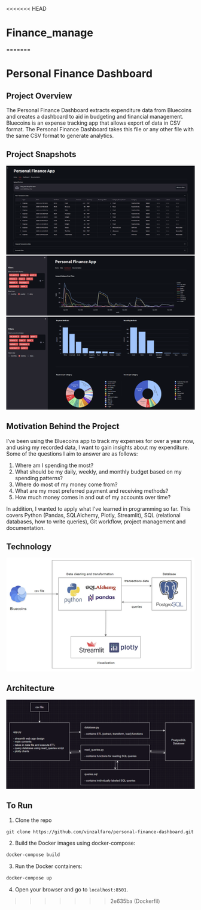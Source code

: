 <<<<<<< HEAD
# Finance_manage
=======
# Personal Finance Dashboard

## Project Overview
The Personal Finance Dashboard extracts expenditure data from Bluecoins and creates a dashboard to aid in budgeting and financial management. 
Bluecoins is an expense tracking app that allows export of data in CSV format. The Personal Finance Dashboard takes this file or 
any other file with the same CSV format to generate analytics.

## Project Snapshots
![Data](images/data_tab.png)
![Dashboard](images/dashboard_tab1.png)
![Dashboard](images/dashboard_tab2.png)

## Motivation Behind the Project
I’ve been using the Bluecoins app to track my expenses for over a year now, and using my recorded data, I want to gain insights about my expenditure. 
Some of the questions I aim to answer are as follows:

1. Where am I spending the most?
2. What should be my daily, weekly, and monthly budget based on my spending patterns?
3. Where do most of my money come from?
4. What are my most preferred payment and receiving methods?
5. How much money comes in and out of my accounts over time?

In addition, I wanted to apply what I’ve learned in programming so far. This covers Python (Pandas, SQLAlchemy, Plotly, Streamlit), 
SQL (relational databases, how to write queries), Git workflow, project management and documentation.

## Technology
![Tech Stack](<images/Architecture Diagram.jpg>)

## Architecture
![Architecture](images/workflow.png)


## To Run
1. Clone the repo
```shell
git clone https://github.com/vinzalfaro/personal-finance-dashboard.git
```
2. Build the Docker images using docker-compose:
```bash
docker-compose build
```
3. Run the Docker containers:
```bash
docker-compose up
```
4. Open your browser and go to `localhost:8501`.
>>>>>>> 2e635ba (Dockerfil)
